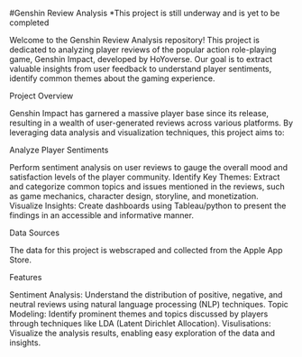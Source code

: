 #Genshin Review Analysis
*This project is still underway and is yet to be completed

Welcome to the Genshin Review Analysis repository! This project is dedicated to analyzing player reviews of the popular action role-playing game, Genshin Impact, developed by HoYoverse. Our goal is to extract valuable insights from user feedback to understand player sentiments, identify common themes about the gaming experience.

Project Overview

Genshin Impact has garnered a massive player base since its release, resulting in a wealth of user-generated reviews across various platforms. By leveraging data analysis and visualization techniques, this project aims to:

Analyze Player Sentiments

Perform sentiment analysis on user reviews to gauge the overall mood and satisfaction levels of the player community.
Identify Key Themes: Extract and categorize common topics and issues mentioned in the reviews, such as game mechanics, character design, storyline, and monetization.
Visualize Insights: Create dashboards using Tableau/python to present the findings in an accessible and informative manner.

Data Sources

The data for this project is webscraped and collected from the Apple App Store.

Features

Sentiment Analysis: Understand the distribution of positive, negative, and neutral reviews using natural language processing (NLP) techniques.
Topic Modeling: Identify prominent themes and topics discussed by players through techniques like LDA (Latent Dirichlet Allocation).
Visulisations: Visualize the analysis results, enabling easy exploration of the data and insights.
